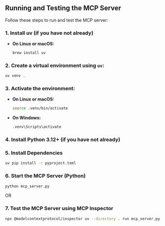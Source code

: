 
## Running and Testing the MCP Server

Follow these steps to run and test the MCP server:

### 1.  Install uv (if you have not already)

- **On Linux or macOS:**
  ```sh
  brew install uv
  ```

### 2.  Create a virtual environment using `uv`:

```sh
uv venv .
```

### 3.  Activate the environment:

- **On Linux or macOS:**

  ```sh
  source .venv/bin/activate
  ```

- **On Windows:**

  ```sh
  .venv\Scripts\activate
  ```

### 4.  Install Python 3.12+ (if you have not already)

### 5. Install Dependencies

```sh
uv pip install -r pyproject.toml
```

### 6. Start the MCP Server (Python)
```sh
python mcp_server.py
```
OR 

### 7. Test the MCP Server using MCP Inspector

   ```sh
   npx @modelcontextprotocol/inspector uv --directory . run mcp_server.py
   ```